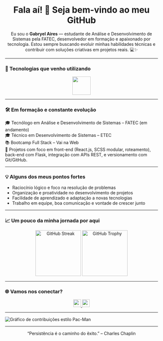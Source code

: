 <h1 align="center">Fala aí! 👋 Seja bem-vindo ao meu GitHub</h1>

<p align="center">
  Eu sou o <strong>Gabryel Aires</strong> — estudante de Análise e Desenvolvimento de Sistemas pela FATEC, desenvolvedor em formação e apaixonado por tecnologia. Estou sempre buscando evoluir minhas habilidades técnicas e contribuir com soluções criativas em projetos reais. 💻✨
</p>

---

### 🚀 Tecnologias que venho utilizando

<div align="center">
  <img src="https://skillicons.dev/icons?i=html,css,js,react,py,flask,git,github,vite" height="60" />
</div>

---

### 🛠️ Em formação e constante evolução

🎓 Tecnólogo em Análise e Desenvolvimento de Sistemas – FATEC (em andamento)  
🎓 Técnico em Desenvolvimento de Sistemas – ETEC  
📚 Bootcamp Full Stack – Vai na Web  
🔗 Projetos com foco em front-end (React.js, SCSS modular, roteamento), back-end com Flask, integração com APIs REST, e versionamento com Git/GitHub.

---

### 💡 Alguns dos meus pontos fortes

- Raciocínio lógico e foco na resolução de problemas  
- Organização e proatividade no desenvolvimento de projetos  
- Facilidade de aprendizado e adaptação a novas tecnologias  
- Trabalho em equipe, boa comunicação e vontade de crescer junto

---

### 📈 Um pouco da minha jornada por aqui

<div align="center">
  <img src="https://github-readme-streak-stats.herokuapp.com?user=AiresGabryel&theme=dracula&hide_border=false" height="150" alt="GitHub Streak" />
  <img src="https://github-profile-trophy.vercel.app/?username=AiresGabryel&theme=dracula&no-frame=false&no-bg=false&margin-w=8" height="150" alt="GitHub Trophy" />
</div>

---

### 🌐 Vamos nos conectar?

<div align="center">
  <a href="https://www.linkedin.com/in/gabryel-aires-54a501233">
    <img src="https://img.shields.io/static/v1?message=LinkedIn&logo=linkedin&label=&color=0077B5&logoColor=white&labelColor=&style=for-the-badge" height="25" />
  </a>
  <a href="https://github.com/AiresGabryel">
    <img src="https://img.shields.io/static/v1?message=GitHub&logo=github&label=&color=black&logoColor=white&labelColor=&style=for-the-badge" height="25" />
  </a>
</div>

---

<picture>
  <source media="(prefers-color-scheme: dark)" srcset="https://raw.githubusercontent.com/maurodesouza/maurodesouza/output/pacman-contribution-graph-dark.svg">
  <source media="(prefers-color-scheme: light)" srcset="https://raw.githubusercontent.com/maurodesouza/maurodesouza/output/pacman-contribution-graph.svg">
  <img alt="Gráfico de contribuições estilo Pac-Man" src="https://raw.githubusercontent.com/maurodesouza/maurodesouza/output/pacman-contribution-graph.svg">
</picture>

---

<p align="center">“Persistência é o caminho do êxito.” – Charles Chaplin</p>
